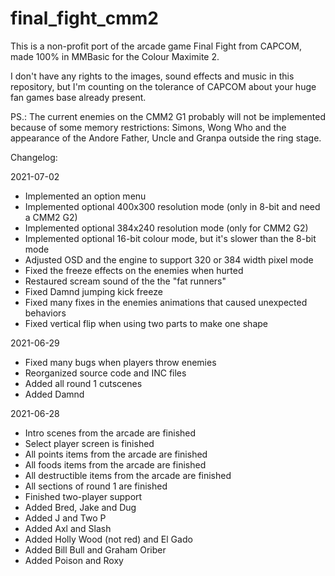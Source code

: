 # final_fight_cmm2

This is a non-profit port of the arcade game Final Fight from CAPCOM, made 100% in MMBasic for the Colour Maximite 2.

I don't have any rights to the images, sound effects and music in this repository, but I'm counting on the tolerance of CAPCOM about your huge fan games base already present.

PS.: The current enemies on the CMM2 G1 probably will not be implemented because of some memory restrictions: Simons, Wong Who and the appearance of the Andore Father, Uncle and Granpa outside the ring stage.

Changelog:

2021-07-02
- Implemented an option menu
- Implemented optional 400x300 resolution mode (only in 8-bit and need a CMM2 G2)
- Implemented optional 384x240 resolution mode (only for CMM2 G2)
- Implemented optional 16-bit colour mode, but it's slower than the 8-bit mode
- Adjusted OSD and the engine to support 320 or 384 width pixel mode
- Fixed the freeze effects on the enemies when hurted
- Restaured scream sound of the the "fat runners"
- Fixed Damnd jumping kick freeze
- Fixed many fixes in the enemies animations that caused unexpected behaviors
- Fixed vertical flip when using two parts to make one shape

2021-06-29
- Fixed many bugs when players throw enemies
- Reorganized source code and INC files
- Added all round 1 cutscenes
- Added Damnd

2021-06-28
- Intro scenes from the arcade are finished
- Select player screen is finished
- All points items from the arcade are finished
- All foods items from the arcade are finished
- All destructible items from the arcade are finished
- All sections of round 1 are finished
- Finished two-player support
- Added Bred, Jake and Dug
- Added J and Two P
- Added Axl and Slash
- Added Holly Wood (not red) and El Gado 
- Added Bill Bull and Graham Oriber
- Added Poison and Roxy


